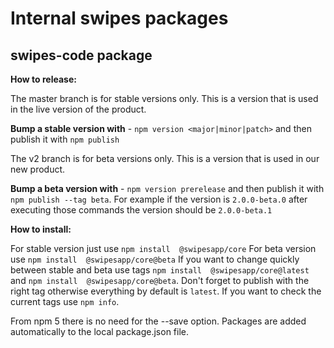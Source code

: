 # Internal swipes packages
## swipes-code package


__How to release:__

The master branch is for stable versions only. This is a version that is used in the live version of the product.

__Bump a stable version with__ - `npm version <major|minor|patch>` and then publish it with `npm publish`

The v2 branch is for beta versions only. This is a version that is used in our new product.

__Bump a beta version with__ - `npm version prerelease` and then publish it with `npm publish --tag beta`. For example if the version is `2.0.0-beta.0` after executing those commands the version should be `2.0.0-beta.1`

__How to install:__

For stable version just use `npm install  @swipesapp/core`
For beta version use `npm install  @swipesapp/core@beta`
If you want to change quickly between stable and beta use tags `npm install  @swipesapp/core@latest` and `npm install  @swipesapp/core@beta`. Don't forget to publish with the right tag otherwise everything by default is `latest`. If you want to check the current tags use `npm info`.

From npm 5 there is no need for the --save option. Packages are added automatically to the local package.json file.
